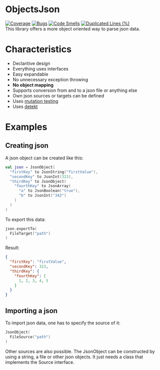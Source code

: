 # ObjectsJson
[![Coverage](https://sonarcloud.io/api/project_badges/measure?project=Shryne_ObjectsJson&metric=coverage)](https://sonarcloud.io/dashboard?id=Shryne_ObjectsJson) [![Bugs](https://sonarcloud.io/api/project_badges/measure?project=Shryne_ObjectsJson&metric=bugs)](https://sonarcloud.io/dashboard?id=Shryne_ObjectsJson) [![Code Smells](https://sonarcloud.io/api/project_badges/measure?project=Shryne_ObjectsJson&metric=code_smells)](https://sonarcloud.io/dashboard?id=Shryne_ObjectsJson) [![Duplicated Lines (%)](https://sonarcloud.io/api/project_badges/measure?project=Shryne_ObjectsJson&metric=duplicated_lines_density)](https://sonarcloud.io/dashboard?id=Shryne_ObjectsJson)  
This library offers a more object oriented way to parse json data.

# Characteristics
  * Declaritive design
  * Everything uses interfaces
  * Easy expandable
  * No unnecessary exception throwing
  * **No object mapping**  
  * Supports conversion from and to a json file or anything else
  * Own json sources or targets can be defined
  * Uses [mutation testing](https://github.com/hcoles/pitest)  
  * Uses [detekt](https://github.com/detekt/detekt-intellij-plugin)

# Examples
## Creating json
A json object can be created like this:  
```kotlin
val json = JsonObject(
  "firstKey" to JsonString("firstValue"),
  "secondKey" to JsonInt(323),
  "thirdKey" to JsonObject(
    "fourthKey" to JsonArray(
      "a" to JsonBoolean("true"),
      "b" to JsonInt("342")
    )
  )
)
```
To export this data:
```kotlin
json.exportTo(
  FileTarget("path")
)
```
Result:
```json
{
  "firstKey": "firstValue",
  "secondKey": 323,
  "thirdKey": {
    "fourthKey": [
      1, 2, 3, 4, 5
    ]
  }
}
```

## Importing a json
To import json data, one has to specify the source of it:
```kotlin
JsonObject(
  FileSource("path")
)
```
Other sources are also possible. The JsonObject can be constructed 
by using a string, a file or other json objects. It just needs a class 
that implements the Source interface.

